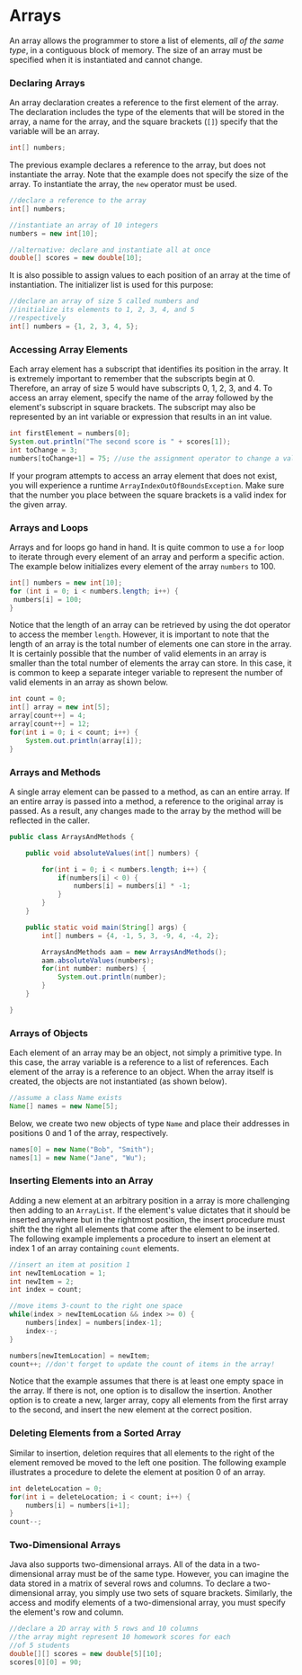 Arrays
======

An array allows the programmer to store a list of elements, *all of the same type*, in a contiguous block of memory. The size of an array must be specified when it is instantiated and cannot change.


### Declaring Arrays

An array declaration creates a reference to the first element of the array. The declaration includes the type of the elements that will be stored in the array, a name for the array, and the square brackets (`[]`) specify that the variable will be an array. 

```java
int[] numbers;
```

The previous example declares a reference to the array, but does not instantiate the array. Note that the example does not specify the size of the array. To instantiate the array, the `new` operator must be used.

```java
//declare a reference to the array
int[] numbers;

//instantiate an array of 10 integers
numbers = new int[10]; 

//alternative: declare and instantiate all at once
double[] scores = new double[10];
```

It is also possible to assign values to each position of an array at the time of instantiation. The initializer list is used for this purpose: 

```java
//declare an array of size 5 called numbers and
//initialize its elements to 1, 2, 3, 4, and 5
//respectively
int[] numbers = {1, 2, 3, 4, 5};
```

### Accessing Array Elements

Each array element has a subscript that identifies its position in the array. It is extremely important to remember that the subscripts begin at 0. Therefore, an array of size 5 would have subscripts 0, 1, 2, 3, and 4. To access an array element, specify the name of the array followed by the element's subscript in square brackets. The subscript may also be represented by an int variable or expression that results in an int value. 

```java
int firstElement = numbers[0];
System.out.println("The second score is " + scores[1]);
int toChange = 3;
numbers[toChange+1] = 75; //use the assignment operator to change a value
```

If your program attempts to access an array element that does not exist, you will experience a runtime `ArrayIndexOutOfBoundsException`. Make sure that the number you place between the square brackets is a valid index for the given array.

### Arrays and Loops

Arrays and for loops go hand in hand. It is quite common to use a `for` loop to iterate through every element of an array and perform a specific action. The example below initializes every element of the array `numbers` to 100.

```java
int[] numbers = new int[10];
for (int i = 0; i < numbers.length; i++) {
 numbers[i] = 100;
}
```

Notice that the length of an array can be retrieved by using the dot operator to access the member `length`. However, it is important to note that the length of an array is the total number of elements one can store in the array. It is certainly possible that the number of valid elements in an array is smaller than the total number of elements the array can store. In this case, it is common to keep a separate integer variable to represent the number of valid elements in an array as shown below.

```java
int count = 0;
int[] array = new int[5];
array[count++] = 4;
array[count++] = 12;
for(int i = 0; i < count; i++) {
    System.out.println(array[i]);
}
```

### Arrays and Methods

A single array element can be passed to a method, as can an entire array. If an entire array is passed into a method, a reference to the original array is passed. As a result, any changes made to the array by the method will be reflected in the caller.

```java
public class ArraysAndMethods {

	public void absoluteValues(int[] numbers) {

		for(int i = 0; i < numbers.length; i++) {
			if(numbers[i] < 0) {
				numbers[i] = numbers[i] * -1;
			}
		}
	}

	public static void main(String[] args) {
		int[] numbers = {4, -1, 5, 3, -9, 4, -4, 2};

		ArraysAndMethods aam = new ArraysAndMethods();
		aam.absoluteValues(numbers);
		for(int number: numbers) {
			System.out.println(number);
		}
	}

}
```

### Arrays of Objects

Each element of an array may be an object, not simply a primitive type. In this case, the array variable is a reference to a list of references. Each element of the array is a reference to an object. When the array itself is created, the objects are not instantiated (as shown below). 

```java
//assume a class Name exists
Name[] names = new Name[5];
```

Below, we create two new objects of type `Name` and place their addresses in positions 0 and 1 of the array, respectively.

```java
names[0] = new Name("Bob", "Smith");
names[1] = new Name("Jane", "Wu");
```

### Inserting Elements into an Array

Adding a new element at an arbitrary position in a array is more challenging then adding to an `ArrayList`. If the element's value dictates that it should be inserted anywhere but in the rightmost position, the insert procedure must shift the the right all elements that come after the element to be inserted. The following example implements a procedure to insert an element at index 1 of an array containing `count` elements. 

```java
//insert an item at position 1
int newItemLocation = 1;
int newItem = 2;
int index = count;

//move items 3-count to the right one space
while(index > newItemLocation && index >= 0) {
	numbers[index] = numbers[index-1];
	index--;
}

numbers[newItemLocation] = newItem;
count++; //don't forget to update the count of items in the array!
```

Notice that the example assumes that there is at least one empty space in the array. If there is not, one option is to disallow the insertion. Another option is to create a new, larger array, copy all elements from the first array to the second, and insert the new element at the correct position.

### Deleting Elements from a Sorted Array

Similar to insertion, deletion requires that all elements to the right of the element removed be moved to the left one position. The following example illustrates a procedure to delete the element at position 0 of an array. 

```java
int deleteLocation = 0;
for(int i = deleteLocation; i < count; i++) {
	numbers[i] = numbers[i+1];
}
count--;
```

### Two-Dimensional Arrays

Java also supports two-dimensional arrays. All of the data in a two-dimensional array must be of the same type. However, you can imagine the data stored in a matrix of several rows and columns. To declare a two-dimensional array, you simply use two sets of square brackets. Similarly, the access and modify elements of a two-dimensional array, you must specify the element's row and column. 

```java
//declare a 2D array with 5 rows and 10 columns
//the array might represent 10 homework scores for each
//of 5 students
double[][] scores = new double[5][10];
scores[0][0] = 90; 
```